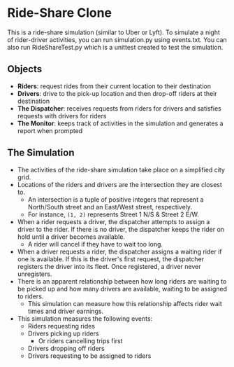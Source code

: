 # Ride-Share Clone

This is a ride-share simulation (similar to Uber or Lyft).
To simulate a night of rider-driver activities, you can run simulation.py using events.txt. You can
also run RideShareTest.py which is a unittest created to test the simulation.

## Objects

- **Riders**: request rides from their current location to their destination
- **Drivers**: drive to the pick-up location and then drop-off riders at their destination
- **The Dispatcher**: receives requests from riders for drivers and satisfies requests with drivers for riders
- **The Monitor**: keeps track of activities in the simulation and generates a report when prompted

## The Simulation

- The activities of the ride-share simulation take place on a simplified city grid.
- Locations of the riders and drivers are the intersection they are closest to.
    - An intersection is a tuple of positive integers that represent a North/South street 
      and an East/West street, respectively.
    - For instance, `(1, 2)` represents Street 1 N/S & Street 2 E/W.
- When a rider requests a driver, the dispatcher attempts to assign a driver to the rider. 
  If there is no driver, the dispatcher keeps the rider on hold until a driver becomes available.
    - A rider will cancel if they have to wait too long.
- When a driver requests a rider, the dispatcher assigns a waiting rider if one is available. 
  If this is the driver's first request, the dispatcher registers the driver into its fleet. 
  Once registered, a driver never unregisters.
- There is an apparent relationship between how long riders are waiting to be picked up and 
  how many drivers are available, waiting to be assigned to riders.
    - This simulation can measure how this relationship affects rider wait times and driver earnings.
- This simulation measures the following events: 
    - Riders requesting rides
    - Drivers picking up riders 
        - Or riders cancelling trips first
    - Drivers dropping off riders
    - Drivers requesting to be assigned to riders
